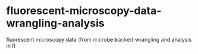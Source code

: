 # fluorescent-microscopy-data-wrangling-analysis
fluorescent microscopy data (from microbe tracker) wrangling and analysis in R
